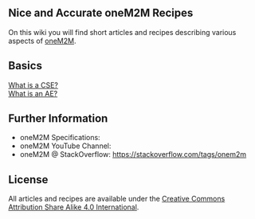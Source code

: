 ## Nice and Accurate oneM2M Recipes 

On this wiki you will find short articles and recipes describing various aspects of [oneM2M](https://onem2m.org).

## Basics

[What is a CSE?](basics/What-is-a-CSE.md)  
[What is an AE?](basics/What-is-an-AE.md)

## Further Information

- oneM2M Specifications:
- oneM2M YouTube Channel:
- oneM2M @ StackOverflow: https://stackoverflow.com/tags/onem2m

## License

All articles and recipes are available under the [Creative Commons Attribution Share Alike 4.0 International](LICENSE).
